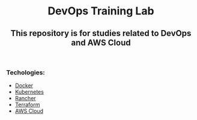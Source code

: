 <html>
<head>
<h1 style="text-align: center"> DevOps Training Lab </h1>
<h2 style="text-align: center"> This repository is for studies related to DevOps and AWS Cloud </h2> 
</head>

<body>

<h3 align="left"> Techologies: </h3>
<ul>
<li><a href="https://www.docker.com/">Docker</a></li>
<li><a href="https://kubernetes.io/">Kubernetes</a></li>
<li><a href="https://www.rancher.com/">Rancher</a></li>
<li><a href="https://www.terraform.io/">Terraform</a></li>
<li><a href="https://aws.amazon.com/pt/">AWS Cloud</a></li>
</ul>

</body>
</html>